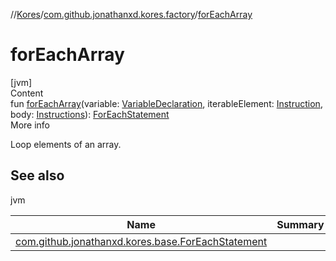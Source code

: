 //[Kores](../index.md)/[com.github.jonathanxd.kores.factory](index.md)/[forEachArray](for-each-array.md)



# forEachArray  
[jvm]  
Content  
fun [forEachArray](for-each-array.md)(variable: [VariableDeclaration](../com.github.jonathanxd.kores.base/-variable-declaration/index.md), iterableElement: [Instruction](../com.github.jonathanxd.kores/-instruction/index.md), body: [Instructions](../com.github.jonathanxd.kores/-instructions/index.md)): [ForEachStatement](../com.github.jonathanxd.kores.base/-for-each-statement/index.md)  
More info  


Loop elements of an array.



## See also  
  
jvm  
  
|  Name|  Summary| 
|---|---|
| <a name="com.github.jonathanxd.kores.factory//forEachArray/#com.github.jonathanxd.kores.base.VariableDeclaration#com.github.jonathanxd.kores.Instruction#com.github.jonathanxd.kores.Instructions/PointingToDeclaration/"></a>[com.github.jonathanxd.kores.base.ForEachStatement](../com.github.jonathanxd.kores.base/-for-each-statement/index.md)| <a name="com.github.jonathanxd.kores.factory//forEachArray/#com.github.jonathanxd.kores.base.VariableDeclaration#com.github.jonathanxd.kores.Instruction#com.github.jonathanxd.kores.Instructions/PointingToDeclaration/"></a>
  
  



